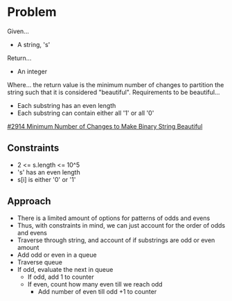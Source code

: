 
# Problem
Given...
- A string, 's'

Return...
- An integer

Where...
the return value is the minimum number of changes to partition the string
such that it is considered "beautiful".
Requirements to be beautiful...
- Each substring has an even length
- Each substring can contain either all '1' or all '0'

[#2914 Minimum Number of Changes to Make Binary String Beautiful](https://leetcode.com/problems/minimum-number-of-changes-to-make-binary-string-beautiful/description/)

## Constraints
- 2 <= s.length <= 10^5
- 's' has an even length
- s\[i] is either '0' or '1'

## Approach
- There is a limited amount of options for patterns of odds and evens
- Thus, with constraints in mind, we can just account for the order of odds and evens
- Traverse through string, and account of if substrings are odd or even amount
- Add odd or even in a queue
- Traverse queue
- If odd, evaluate the next in queue
    - If odd, add 1 to counter
    - If even, count how many even till we reach odd
        - Add number of even till odd +1 to counter
